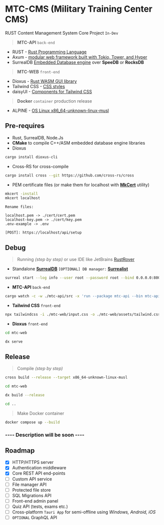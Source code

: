 # MTC-CMS (Military Training Center CMS) 
RUST Content Management System Core Project `In-Dev`
> **MTC-API** `back-end`
- RUST - [Rust Programming Language](https://www.rust-lang.org/)
- Axum - [modular web framework built with Tokio, Tower, and Hyper](https://github.com/tokio-rs/axum)
- SurrealDB [Embedded Database engine](https://surrealdb.com/) over **SpeeDB** or **RocksDB**
> **MTC-WEB** `front-end`
- Dioxus - [Rust WASM GUI library](https://dioxuslabs.com/)
- Tailwind CSS - [CSS styles](https://tailwindcss.com/)
- daisyUI - [Components for Tailwind CSS](https://daisyui.com/)

> **Docker** `container` production release
- ALPINE - [OS Linux x86_64-unknown-linux-musl](https://www.alpinelinux.org/)

## Pre-requires
- Rust, SurrealDB, Node.Js
- **CMake** to compile C++/ASM embedded database engine libraries
- Dioxus
```bash
cargo install dioxus-cli
```
- Cross-RS for cross-compile
```bash
cargo install cross --git https://github.com/cross-rs/cross
```
- PEM certificate files (or make them for localhost with [**MkCert**](https://github.com/Subash/mkcert) utility)
```bash
mkcert -install
mkcert localhost
```
```
Rename files:
 
localhost.pem -> ./cert/cert.pem
localhost-key.pem -> ./cert/key.pem
.env-example -> .env
```
```
[POST]: https://localhost/api/setup
```

## Debug
> Running *(step by step)* or use IDE like JetBrains [RustRover](https://www.jetbrains.com/rust/)
- Standalone [**SurrealDB**](https://surrealdb.com) `[OPTIONAL] DB manager:` [**Surrealist**](https://surrealdb.com/surrealist)
```bash 
surreal start --log info --user root --password root --bind 0.0.0.0:8000 file://./data
```
- **MTC-API** `back-end`
```bash
cargo watch -c -w ./mtc-api/src -x 'run --package mtc-api --bin mtc-api'
```
- **Tailwind CSS** `front-end`
```bash
npx tailwindcss -i ./mtc-web/input.css -o ./mtc-web/assets/tailwind.css --watch
```
- **Dioxus** `front-end`
```bash
cd mtc-web
```
```bash
dx serve
```

## Release
> Compile *(step by step)*
```bash 
cross build --release --target x86_64-unknown-linux-musl
```
```bash
cd mtc-web
```
```bash
dx build --release
```
```bash
cd ..
```
> Make Docker container
```bash
docker compose up --build
```

### ---- Description will be soon ----

## Roadmap
- [x] HTTP/HTTPS server
- [x] Authentication middleware
- [x] Core REST API end-points
- [ ] Custom API service
- [ ] File manager API
- [ ] Protected file store
- [ ] SQL Migrations API 
- [ ] Front-end admin panel
- [ ] Quiz API (tests, exams etc.)
- [ ] Cross-platform `Tauri App` for semi-offline using *Windows, Android, iOS*
- [ ] `OPTIONAL` GraphQL API